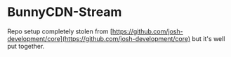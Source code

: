 # BunnyCDN-Stream

Repo setup completely stolen from [https://github.com/josh-development/core](https://github.com/josh-development/core) but it's well put together.
